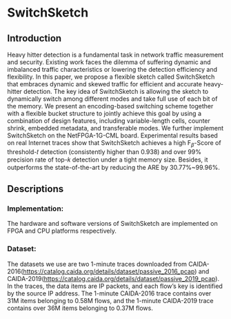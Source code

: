 # SwitchSketch

## Introduction

Heavy hitter detection is a fundamental task in network traffic measurement and security. Existing work faces the dilemma of suffering dynamic and imbalanced traffic characteristics or lowering the detection efficiency and flexibility. In this paper, we propose a flexible sketch called SwitchSketch that embraces dynamic and skewed traffic for efficient and accurate heavy-hitter detection. The key idea of SwitchSketch is allowing the sketch to dynamically switch among different modes and take full use of each bit of the memory. We present an encoding-based switching scheme together with a flexible bucket structure to jointly achieve this goal by using a combination of design features, including variable-length cells, counter shrink, embedded metadata, and transferable modes. We further implement SwitchSketch on the NetFPGA-1G-CML board. Experimental results based on real Internet traces show that SwitchSketch achieves a high $\text{F}_\beta$-Score of threshold-𝑡 detection (consistently higher than 0.938) and over 99\% precision rate of top-𝑘 detection under a tight memory size. Besides, it outperforms the state-of-the-art by reducing the ARE by 30.77\%~99.96\%.

## Descriptions

### Implementation: 

The hardware and software versions of SwitchSketch are implemented on FPGA and CPU platforms respectively. 

### Dataset: 

The datasets we use are two 1-minute traces downloaded from CAIDA-2016(https://catalog.caida.org/details/dataset/passive_2016_pcap) and CAIDA-2019(https://catalog.caida.org/details/dataset/passive_2019_pcap). In the traces, the data items are IP packets, and each flow’s key is identified by the source IP address. The 1-minute CAIDA-2016 trace contains over 31M items belonging to 0.58M flows, and the 1-minute CAIDA-2019 trace contains over 36M items belonging to 0.37M flows.
